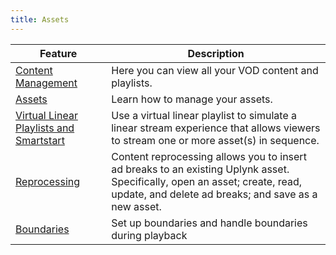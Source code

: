 ```yaml
---
title: Assets
---
```


|Feature|Description|
|---|---|
|[Content Management](/uplynk/manage/assets/content_management)|Here you can view all your VOD content and playlists.|
|[Assets](/uplynk/deliver/playback_urls/#assets)|Learn how to manage your assets.|
|[Virtual Linear Playlists and Smartstart](/uplynk/manage/assets/virtual_linear_playlists_and_smartstart)|Use a virtual linear playlist to simulate a linear stream experience that allows viewers to stream one or more asset(s) in sequence.|
|[Reprocessing](/uplynk/manage/assets/reprocessing)|Content reprocessing allows you to insert ad breaks to an existing Uplynk asset. Specifically, open an asset; create, read, update, and delete ad breaks; and save as a new asset.|
|[Boundaries](/uplynk/manage/assets/boundaries)|Set up boundaries and handle boundaries during playback|
